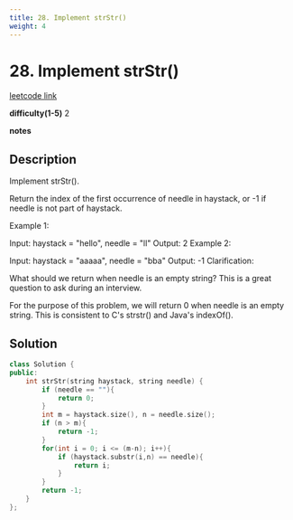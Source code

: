 ```yaml
---
title: 28. Implement strStr()
weight: 4
---
```

# 28. Implement strStr()
[leetcode link](https://leetcode.com/problems/implement-strstr/)

**difficulty(1-5)** 
2

**notes**   

## Description
Implement strStr().

Return the index of the first occurrence of needle in haystack, or -1 if needle is not part of haystack.

Example 1:

Input: haystack = "hello", needle = "ll"
Output: 2
Example 2:

Input: haystack = "aaaaa", needle = "bba"
Output: -1
Clarification:

What should we return when needle is an empty string? This is a great question to ask during an interview.

For the purpose of this problem, we will return 0 when needle is an empty string. This is consistent to C's strstr() and Java's indexOf().

## Solution
```c++
class Solution {
public:
    int strStr(string haystack, string needle) {
        if (needle == ""){
            return 0;
        }
        int m = haystack.size(), n = needle.size();
        if (n > m){
            return -1;
        }
        for(int i = 0; i <= (m-n); i++){
            if (haystack.substr(i,n) == needle){
                return i;
            }
        }
        return -1;
    }
};
```


